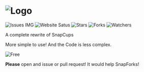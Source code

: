 # ![Logo](https://daniel4-scratch.github.io/SnapForks/SnapForks%20Banner.png)
![Issues IMG](https://img.shields.io/github/issues/Daniel4-Scratch/SnapForks) ![Website Satus](https://img.shields.io/website?down_color=darkred&down_message=Not%20Active&label=Website&up_color=blue&up_message=Active&url=https%3A%2F%2Fdaniel4-scratch.github.io%2FSnapForks%2F) ![Stars](https://img.shields.io/github/stars/Daniel4-Scratch/SnapForks?color=purple&label=Stars) ![Forks](https://img.shields.io/github/forks/Daniel4-Scratch/SnapForks?color=Red&label=Forks) ![Watchers](https://img.shields.io/github/watchers/Daniel4-Scratch/SnapForks?color=darklime&label=Watchers)

A complete rewrite of SnapCups

More simple to use! And the Code is less complex.

![Free](https://img.shields.io/badge/Free%3F-Yep!-green)

**Please** open and issue or pull request! It would help SnapForks!
